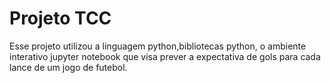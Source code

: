# Projeto TCC

Esse projeto utilizou a linguagem python,bibliotecas python, o ambiente interativo jupyter notebook que visa prever a expectativa de gols para cada lance de um jogo de futebol. 
